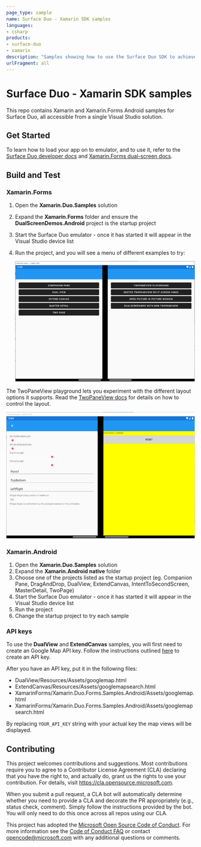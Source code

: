 ```yaml
---
page_type: sample
name: Surface Duo - Xamarin SDK samples
languages:
- csharp
products:
- surface-duo
- xamarin
description: "Samples showing how to use the Surface Duo SDK to achieve dual-screen user interface patterns using Xamarin and Xamarin.Forms."
urlFragment: all
---
```

# Surface Duo - Xamarin SDK samples

This repo contains Xamarin and Xamarin.Forms Android samples for Surface Duo, all accessible from a single Visual Studio solution.

## Get Started

To learn how to load your app on to emulator, and to use it, refer to the [Surface Duo developer docs](https://docs.microsoft.com/dual-screen/xamarin) and [Xamarin.Forms dual-screen docs](https://docs.microsoft.com/xamarin/xamarin-forms/app-fundamentals/dual-screen/).

## Build and Test

### Xamarin.Forms

1. Open the **Xamarin.Duo.Samples** solution
2. Expand the **Xamarin.Forms** folder and ensure the **DualScreenDemos.Android** project is the startup project
3. Start the Surface Duo emulator - once it has started it will appear in the Visual Studio device list
4. Run the project, and you will see a menu of different examples to try:

    ![Menu of Xamarin.Forms dual-screen demos](Screenshots/xamarin-forms-menu.png)

The TwoPaneView playground lets you experiment with the different layout options it supports. Read the [TwoPaneView docs](https://docs.microsoft.com/dual-screen/xamarin/twopaneview) for details on how to control the layout.

![Menu of Xamarin.Forms TwoPaneView control playground](Screenshots/xamarin-forms-twopaneview.png)

### Xamarin.Android

1. Open the **Xamarin.Duo.Samples** solution
2. Expand the **Xamarin.Android native** folder 
3. Choose one of the projects listed as the startup project (eg. Companion Pane, DragAndDrop, DualView, ExtendCanvas, IntentToSecondScreen, MasterDetail, TwoPage)
4. Start the Surface Duo emulator - once it has started it will appear in the Visual Studio device list
5. Run the project
6. Change the startup project to try each sample

### API keys

To use the **DualView** and **ExtendCanvas** samples, you will first need to create an Google Map API key. Follow the instructions outlined [here](https://developers.google.com/maps/documentation/javascript/get-api-key) to create an API key.

After you have an API key, put it in the following files:

- DualView/Resources/Assets/googlemap.html
- ExtendCanvas/Resources/Assets/googlemapsearch.html
- XamarinForms/Xamarin.Duo.Forms.Samples.Android/Assets/googlemap.html
- XamarinForms/Xamarin.Duo.Forms.Samples.Android/Assets/googlemapsearch.html

By replacing `YOUR_API_KEY` string with your actual key the map views will be displayed.

## Contributing

This project welcomes contributions and suggestions.  Most contributions require you to agree to a
Contributor License Agreement (CLA) declaring that you have the right to, and actually do, grant us
the rights to use your contribution. For details, visit https://cla.opensource.microsoft.com.

When you submit a pull request, a CLA bot will automatically determine whether you need to provide
a CLA and decorate the PR appropriately (e.g., status check, comment). Simply follow the instructions
provided by the bot. You will only need to do this once across all repos using our CLA.

This project has adopted the [Microsoft Open Source Code of Conduct](https://opensource.microsoft.com/codeofconduct/).
For more information see the [Code of Conduct FAQ](https://opensource.microsoft.com/codeofconduct/faq/) or
contact [opencode@microsoft.com](mailto:opencode@microsoft.com) with any additional questions or comments.
